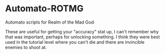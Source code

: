 # Automato-ROTMG
Automato scripts for Realm of the Mad God

These are useful for getting your "accuracy" stat up, I can't remember why that was important, perhaps for unlocking something.  I think they were best used in the tutorial level where you can't die and there are invincible enemies to shoot at.